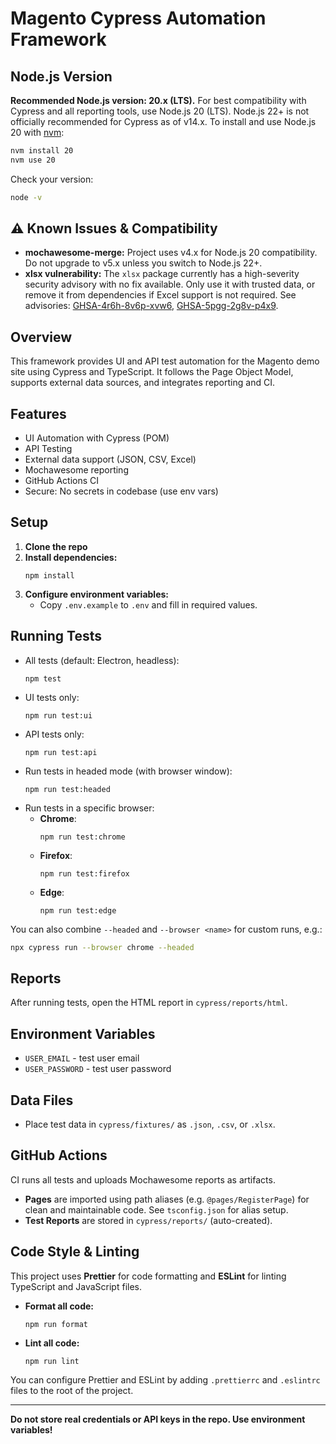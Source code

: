 # Magento Cypress Automation Framework

## Node.js Version

**Recommended Node.js version: 20.x (LTS).**
For best compatibility with Cypress and all reporting tools, use Node.js 20 (LTS). 
Node.js 22+ is not officially recommended for Cypress as of v14.x.
To install and use Node.js 20 with [nvm](https://github.com/nvm-sh/nvm):

```bash
nvm install 20
nvm use 20
```

Check your version:
```bash
node -v
```

## ⚠️ Known Issues & Compatibility

- **mochawesome-merge:** Project uses v4.x for Node.js 20 compatibility. 
Do not upgrade to v5.x unless you switch to Node.js 22+.
- **xlsx vulnerability:** The `xlsx` package currently has a high-severity security advisory with no fix available. 
Only use it with trusted data, or remove it from dependencies if Excel support is not required. 
See advisories: [GHSA-4r6h-8v6p-xvw6](https://github.com/advisories/GHSA-4r6h-8v6p-xvw6), [GHSA-5pgg-2g8v-p4x9](https://github.com/advisories/GHSA-5pgg-2g8v-p4x9).

## Overview
This framework provides UI and API test automation for the Magento demo site using Cypress and TypeScript. 
It follows the Page Object Model, supports external data sources, and integrates reporting and CI.

## Features
- UI Automation with Cypress (POM)
- API Testing
- External data support (JSON, CSV, Excel)
- Mochawesome reporting
- GitHub Actions CI
- Secure: No secrets in codebase (use env vars)

## Setup
1. **Clone the repo**
2. **Install dependencies:**
   ```
   npm install
   ```
3. **Configure environment variables:**
   - Copy `.env.example` to `.env` and fill in required values.

## Running Tests
- All tests (default: Electron, headless):
  ```
  npm test
  ```
- UI tests only:
  ```
  npm run test:ui
  ```
- API tests only:
  ```
  npm run test:api
  ```
- Run tests in headed mode (with browser window):
  ```
  npm run test:headed
  ```
- Run tests in a specific browser:
  - **Chrome**:
    ```
    npm run test:chrome
    ```
  - **Firefox**:
    ```
    npm run test:firefox
    ```
  - **Edge**:
    ```
    npm run test:edge
    ```

You can also combine `--headed` and `--browser <name>` for custom runs, e.g.:
```bash
npx cypress run --browser chrome --headed
```

## Reports
After running tests, open the HTML report in `cypress/reports/html`.

## Environment Variables
- `USER_EMAIL` - test user email
- `USER_PASSWORD` - test user password

## Data Files
- Place test data in `cypress/fixtures/` as `.json`, `.csv`, or `.xlsx`.

## GitHub Actions
CI runs all tests and uploads Mochawesome reports as artifacts.

- **Pages** are imported using path aliases (e.g. `@pages/RegisterPage`) for clean and maintainable code. 
See `tsconfig.json` for alias setup.
- **Test Reports** are stored in `cypress/reports/` (auto-created).

## Code Style & Linting

This project uses **Prettier** for code formatting and **ESLint** for linting TypeScript and JavaScript files.

- **Format all code:**
  ```
  npm run format
  ```
- **Lint all code:**
  ```
  npm run lint
  ```

You can configure Prettier and ESLint by adding `.prettierrc` and `.eslintrc` files to the root of the project.

---

**Do not store real credentials or API keys in the repo. Use environment variables!**
